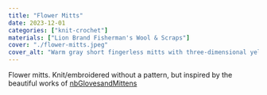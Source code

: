 ```yaml
---
title: "Flower Mitts"
date: 2023-12-01
categories: ["knit-crochet"]
materials: ["Lion Brand Fisherman's Wool & Scraps"]
cover: "./flower-mitts.jpeg"
cover_alt: "Warm gray short fingerless mitts with three-dimensional yellow and orange rose embroidery"
---
```

Flower mitts. Knit/embroidered without a pattern, but inspired by the beautiful works of [nbGlovesandMittens](https://www.etsy.com/shop/nbGlovesAndMittens)